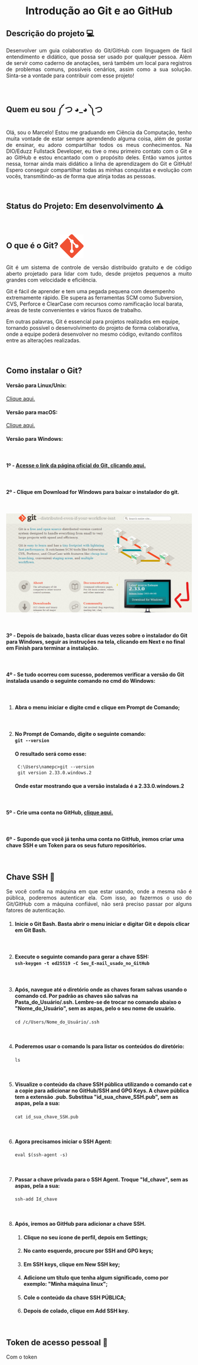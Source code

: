<h1 align="center"> Introdução ao Git e ao GitHub </h1>

<h2 align="justify"> Descrição do projeto 💻 </h2>

<p align="justify"> Desenvolver um guia colaborativo do Git/GitHub com linguagem de fácil entendimento e didático, que possa ser usado por qualquer pessoa. Além de servir como caderno de anotações, será também um local para registros de problemas comuns, possíveis cenários, assim como a sua solução. Sinta-se a vontade para contribuir com esse projeto!</p>
<br>

<h2>Quem eu sou ༼ つ ◕_◕ ༽つ</h2>

<p align="justify"> Olá, sou o Marcelo! Estou me graduando em Ciência da Computação, tenho muita vontade de estar sempre aprendendo alguma coisa, além de gostar de ensinar, eu adoro compartilhar todos os meus conhecimentos. Na DIO/Eduzz Fullstack Developer, eu tive o meu primeiro contato com o Git e ao GitHub e estou encantado com o propósito deles. Então vamos juntos nessa, tornar ainda mais didático a linha de aprendizagem do Git e GitHub! Espero conseguir compartilhar todas as minhas conquistas e evolução com vocês, transmitindo-as de forma que atinja todas as pessoas. </p>
<br>

## Status do Projeto: Em desenvolvimento ⚠
<br>

## O que é o Git? <img align="center" src="Img/git.png" width="64" height="64"></img>

<p align="justify"> Git é um sistema de controle de versão distribuído gratuito e de código aberto projetado para lidar com tudo, desde projetos pequenos a muito grandes com velocidade e eficiência.

Git é fácil de aprender e tem uma pegada pequena com desempenho extremamente rápido. Ele supera as ferramentas SCM como Subversion, CVS, Perforce e ClearCase com recursos como ramificação local barata, áreas de teste convenientes e vários fluxos de trabalho. 

Em outras palavras, Git é essencial para projetos realizados em equipe, tornando possível o desenvolvimento do projeto de forma colaborativa, onde a equipe poderá desenvolver no mesmo código, evitando conflitos entre as alterações realizadas.</p>
<br>

## Como instalar o Git?

#### Versão para Linux/Unix: <br>
[Clique aqui.](https://git-scm.com/download/linux)
<br>

#### Versão para macOS: <br> 
[Clique aqui.](https://git-scm.com/download/mac)
<br>

#### Versão para Windows:
<br>

#### 1º - [Acesse o link da página oficial do Git, clicando aqui.](https://git-scm.com/)
<br>

#### 2º - Clique em Download for Windows para baixar o instalador do git.
<br>

<img src="img/git-down.png"></img>

<br>

#### 3º - Depois de baixado, basta clicar duas vezes sobre o instalador do Git para Windows, seguir as instruções na tela, clicando em **Next** e no final em **Finish** para terminar a instalação.
<br>

#### 4º - Se tudo ocorreu com sucesso, poderemos verificar a versão do Git instalada usando o seguinte comando no cmd do Windows:
<br>

1. #### Abra o menu iniciar e digite cmd e clique em **Prompt de Comando**;
<br>

2. #### No Prompt de Comando, digite o seguinte comando: <br>`git --version`
   #### O resultado será como esse:
        C:\Users\namepc>git --version
        git version 2.33.0.windows.2
    #### Onde estar mostrando que a versão instalada é a 2.33.0.windows.2
<br> 

#### 5º - Crie uma conta no GitHub, [clique aqui.](https://github.com/)
<br>

#### 6º - Supondo que você já tenha uma conta no GitHub, iremos criar uma chave SSH e um Token para os seus futuro repositórios.
<br>

## Chave SSH 🔑 <br>

<p align="justify"> Se você confia na máquina em que estar usando, onde a mesma não é pública, poderemos autenticar ela. Com isso, ao fazermos o uso do Git/GitHub com a máquina confiável, não será preciso passar por alguns fatores de autenticação.</p>

1. #### Inicie o **Git Bash**. Basta abrir o menu iniciar e digitar Git e depois clicar em **Git Bash**.
   <br>

2. #### Execute o seguinte comando para gerar a chave SSH: <br> `ssh-keygen -t ed25519 -C Seu_E-mail_usado_no_GitHub`
   <br>

3. #### Após, navegue até o diretório onde as chaves foram salvas usando o comando **cd**. Por padrão as chaves são salvas na Pasta_do_Usuário/.ssh. Lembre-se de trocar no comando abaixo o "Nome_do_Usuário", sem as aspas, pelo o seu nome de usuário. <br>
   `cd /c/Users/Nome_do_Usuário/.ssh`
   
   <br>

4. #### Poderemos usar o comando **ls** para listar os conteúdos do diretório: <br>
   `ls`
   
   <br>
5. #### Visualize o conteúdo da chave SSH **pública** utilizando o comando **cat** e a copie para adicionar no GitHub/SSH and GPG Keys. A chave **pública** tem a extensão **.pub**. Substitua "id_sua_chave_SSH.pub", sem as aspas, pela a sua:
   `cat id_sua_chave_SSH.pub`
   
   <br>

6. #### Agora precisamos iniciar o SSH Agent: <br>
   `eval $(ssh-agent -s)`

   <br>

7. #### Passar a chave **privada** para o SSH Agent. Troque "Id_chave", sem as aspas, pela a sua: <br>
   `ssh-add Id_chave`
   
   <br>

8. #### Após, iremos ao GitHub para adicionar a chave SSH.
   1. #### Clique no seu ícone de perfil, depois em Settings;
   2. #### No canto esquerdo, procure por **SSH and GPG keys**;
   3. #### Em SSH keys, clique em **New SSH key**;
   4. #### Adicione um título que tenha algum significado, como por exemplo: "Minha máquina linux";
   5. #### Cole o conteúdo da chave SSH **PÚBLICA**;
   6. #### Depois de colado, clique em **Add SSH key**.

<br>

## Token de acesso pessoal 🔑 <br>

<p align="justify"> Com o token</p>